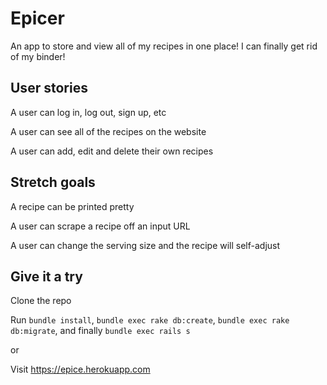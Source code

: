 # Epicer

An app to store and view all of my recipes in one place!  I can finally get rid of my binder!

## User stories

A user can log in, log out, sign up, etc

A user can see all of the recipes on the website

A user can add, edit and delete their own recipes

## Stretch goals

A recipe can be printed pretty

A user can scrape a recipe off an input URL

A user can change the serving size and the recipe will self-adjust



## Give it a try

Clone the repo

Run `bundle install`, `bundle exec rake db:create`, `bundle exec rake db:migrate`, and finally `bundle exec rails s`

or

Visit https://epice.herokuapp.com
